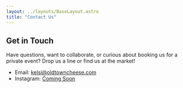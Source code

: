 ```yaml
---
layout: ../layouts/BaseLayout.astro
title: "Contact Us"
---
```


<section>
  <h2 class="text-2xl font-semibold mb-4">Get in Touch</h2>
  <p class="mb-4">
    Have questions, want to collaborate, or curious about booking us for a private event?
    Drop us a line or find us at the market!
  </p>
  <ul class="space-y-2">
    <li>Email: <a href="mailto:kelsi@oldtowncheese.com" class="text-blue-600 underline">kelsi@oldtowncheese.com</a></li>
    <li>Instagram: <a href="" class="text-blue-600 underline">Coming Soon</a></li>
  </ul>
</section>
